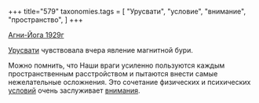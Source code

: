 +++
title="579"
taxonomies.tags = [
 "Урусвати",
 "условие",
 "внимание",
 "пространство",
]
+++

[Агни-Йога 1929г](/agni/1929)

[Урусвати](/tags/Урусвати) чувствовала вчера явление магнитной бури.   

Можно помнить, что Наши враги усиленно пользуются каждым пространственным расстройством и пытаются внести самые нежелательные осложнения. Это сочетание физических и психических [условий](/tags/условие) очень заслуживает [внимания](/tags/внимание).